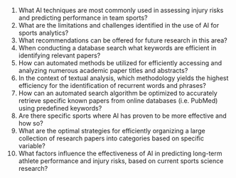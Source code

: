 1. What AI techniques are most commonly used in assessing injury risks and predicting performance in team sports?
2. What are the limitations and challenges identified in the use of AI for sports analytics?
3. What recommendations can be offered for future research in this area?
4. When conducting a database search what keywords are efficient in identifying relevant papers?
5. How can automated methods be utilized for efficiently accessing and analyzing numerous academic paper titles and abstracts?
6. In the context of textual analysis, which methodology yields the highest efficiency for the identification of recurrent words and phrases?
7. How can an automated search algorithm be optimized to accurately retrieve specific known papers from online databases (i.e. PubMed) using predefined keywords?
8. Are there specific sports where AI has proven to be more effective and how so?
9. What are the optimal strategies for efficiently organizing a large collection of research papers into categories based on specific variable?
10. What factors influence the effectiveness of AI in predicting long-term athlete performance and injury risks, based on current sports science research?